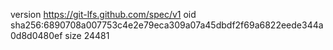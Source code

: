 version https://git-lfs.github.com/spec/v1
oid sha256:6890708a007753c4e2e79eca309a07a45dbdf2f69a6822eede344a0d8d0480ef
size 24481
